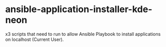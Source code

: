 # ansible-application-installer-kde-neon
x3 scripts that need to run to allow Ansible Playbook to install applications on localhost (Current User).
